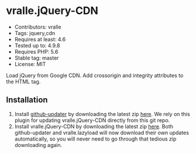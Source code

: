 # vralle.jQuery-CDN

* Contributors: vralle
* Tags: jquery,cdn
* Requires at least: 4.6
* Tested up to: 4.9.8
* Requires PHP: 5.6
* Stable tag: master
* License: MIT

Load jQuery from Google CDN. Add crossorigin and integrity attributes to the HTML tag.

## Installation
1. Install [github-updater](https://github.com/afragen/github-updater) by downloading the latest zip [here](https://github.com/afragen/github-updater/releases). We rely on this plugin for updating vralle.jQuery-CDN directly from this git repo.
2. Install vralle.jQuery-CDN by downloading the latest zip [here](https://github.com/vralle/vralle-jquery-cdn). Both github-updater and vralle.lazyload will now download their own updates automatically, so you will never need to go through that tedious zip downloading again.
